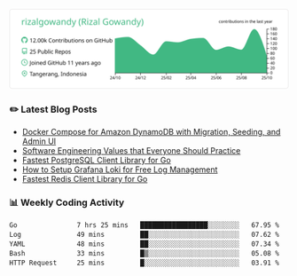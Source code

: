 ![profile-details](profile-summary-card-output/vue/0-profile-details.svg)

### :pencil2: Latest Blog Posts
<!-- BLOG-POST-LIST:START -->
- [Docker Compose for Amazon DynamoDB with Migration, Seeding, and Admin UI](https://medium.com/geekculture/docker-compose-for-amazon-dynamodb-with-migration-seeding-and-admin-ui-db11a348cc6a?source=rss-5763b0f1aba6------2)
- [Software Engineering Values that Everyone Should Practice](https://levelup.gitconnected.com/software-engineering-values-that-everyone-should-practice-c980d00cd103?source=rss-5763b0f1aba6------2)
- [Fastest PostgreSQL Client Library for Go](https://levelup.gitconnected.com/fastest-postgresql-client-library-for-go-579fa97909fb?source=rss-5763b0f1aba6------2)
- [How to Setup Grafana Loki for Free Log Management](https://levelup.gitconnected.com/how-to-setup-grafana-loki-for-free-log-management-ceb60558503c?source=rss-5763b0f1aba6------2)
- [Fastest Redis Client Library for Go](https://levelup.gitconnected.com/fastest-redis-client-library-for-go-7993f618f5ab?source=rss-5763b0f1aba6------2)
<!-- BLOG-POST-LIST:END -->

### 📊 Weekly Coding Activity
<!--START_SECTION:waka-->

```txt
Go               7 hrs 25 mins   █████████████████░░░░░░░░   67.95 %
Log              49 mins         ██░░░░░░░░░░░░░░░░░░░░░░░   07.62 %
YAML             48 mins         ██░░░░░░░░░░░░░░░░░░░░░░░   07.34 %
Bash             33 mins         █▒░░░░░░░░░░░░░░░░░░░░░░░   05.08 %
HTTP Request     25 mins         █░░░░░░░░░░░░░░░░░░░░░░░░   03.91 %
```

<!--END_SECTION:waka-->
